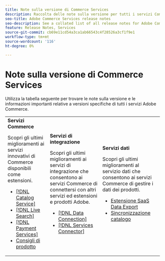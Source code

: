 ```yaml
---
title: Note sulla versione di Commerce Services
description: Raccolta delle note sulla versione per tutti i servizi Commerce
seo-title: Adobe Commerce Services release notes
seo-description: See a collated list of all release notes for Adobe Commerce Services and related data and integration services.
feature: Release Notes, Services
source-git-commit: cb69e11cd54a3ca1ab66543c4f28526a3cf1f9e1
workflow-type: tm+mt
source-wordcount: '116'
ht-degree: 0%

---
```


# Note sulla versione di Commerce Services

Utilizza la tabella seguente per trovare le note sulla versione e le informazioni importanti relative a versioni specifiche di tutti i servizi Adobe Commerce.

<table>
  <tbody>
    <tr>
      <td><strong>Servizi Commerce</strong>
        <p>Scopri gli ultimi miglioramenti ai servizi innovativi di Commerce disponibili come estensioni.</p>
          <ul>
            <li><a href="https://experienceleague.adobe.com/docs/commerce/catalog-service/release-notes.html?lang=it">[!DNL Catalog Service]</a></li>
            <li><a href="https://experienceleague.adobe.com/docs/commerce/live-search/release-notes.html?lang=it">[!DNL Live Search]</a></li>
            <li><a href="https://experienceleague.adobe.com/docs/commerce/payment-services/release-notes.html?lang=it">[!DNL Payment Services]</a></li>
            <li><a href="https://experienceleague.adobe.com/docs/commerce/product-recommendations/release-notes.html?lang=it">Consigli di prodotto</a></li>
          </ul>
        </td>
      <td><strong>Servizi di integrazione</strong>
        <p>Scopri gli ultimi miglioramenti ai servizi di integrazione che consentono ai servizi Commerce di connettersi con altri servizi ed estensioni e prodotti Adobe.</p>
          <ul>
            <li><a href="https://experienceleague.adobe.com/docs/commerce/data-connection/release-notes.html?lang=it">[!DNL Data Connection]</a></li>
            <li><a href="https://experienceleague.adobe.com/docs/commerce/user-guides/saas.html?lang=it">[!DNL Services Connector]</a></li>
          </ul>
      </td>
      <td><strong>Servizi dati</strong>
        <p>Scopri gli ultimi miglioramenti al servizio dati che consentono ai servizi Commerce di gestire i dati dei prodotti.</p>
          <ul>
           <li><a href="https://experienceleague.adobe.com/it/docs/commerce/saas-data-export/release-notes">Estensione SaaS Data Export</a></li>
            <li><a href="https://experienceleague.adobe.com/docs/commerce/user-guides/data-services/catalog-sync.html?lang=it">Sincronizzazione catalogo</a></li>
          </ul>
      </td>
    </tr>
  </tbody>
</table>
